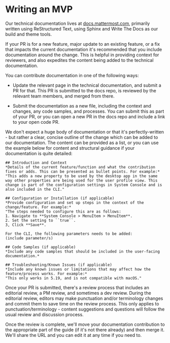 # Writing an MVP

Our technical documentation lives at [docs.mattermost.com](https://docs.mattermost.com), primarily written using ReStructured Text, using Sphinx and Write The Docs as our build and theme tools. 

If your PR is for a new feature, major update to an existing feature, or a fix that impacts the current documentation it's recommended that you include documentation around the change. This is helpful in providing context for reviewers, and also expedites the content being added to the technical documentation. 

You can contribute documentation in one of the following ways: 

* Update the relevant page in the technical documentation, and submit a PR for that. This PR is submitted to the docs repo, is reviewed by the relevant team members, and merged from there. 

* Submit the documentation as a new file, including the context and changes, any code samples, and processes. You can submit this as part of your PR, or you can open a new PR in the docs repo and include a link to your open code PR. 

We don't expect a huge body of documentation or that it's perfectly-written - but rather a clear, concise outline of the change which can be added to our documentation. The content can be provided as a list, or you can use the example below for content and structural guidance if your documentation is quite detailed:

```
## Introduction and Context
*Details of the current feature/function and what the contribution fixes or adds. This can be presented as bullet points. For example:*
"This adds a new property to be used by the desktop app in the same way other properties are being used for the user profile view. This change is part of the configuration settings in System Console and is also included in the CLI."

## Configuration or Installation (if applicable)
*Provide configuration and set up steps in the context of the change/feature. For example:*
"The steps needed to configure this are as follows: 
1. Navigate to **System Console > MenuItem > MenuItem**.
2. Set the setting to ``true``. 
3, Click **Save**.

For the CLI, the following parameters needs to be added: 
(include parameter/s)

## Code Samples (if applicable)
*Include any code samples that should be included in the user-facing documentation.*

## Troubleshooting/Known Issues (if applicable)
*Include any known issues or limitations that may affect how the feature/process works. For example:*
"This only works in 5.19, and is not compatible with macOS."
```

Once your PR is submitted, there's a review process that includes an editorial review, a PM review, and sometimes a dev review. During the editorial review, editors may make punctuation and/or terminology changes and commit them to save time on the review process. This only applies to punctuation/terminology - content suggestions and questions will follow the usual review and discussion process.

Once the review is complete, we'll move your documentation contribution to the appropriate part of the guide (if it's not there already) and then merge it. We'll share the URL and you can edit it at any time if you need to.

